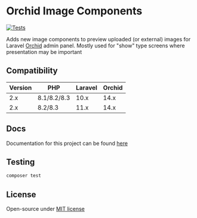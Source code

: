 # Orchid Image Components

[![Tests](https://github.com/czernika/orchid-image-components/actions/workflows/tests.yml/badge.svg)](https://github.com/czernika/orchid-image-components/actions/workflows/tests.yml)

Adds new image components to preview uploaded (or external) images for Laravel [Orchid](https://orchid.software/) admin panel. Mostly used for "show" type screens where presentation may be important

## Compatibility

| Version | PHP          | Laravel | Orchid |
|---------|--------------|---------|--------|
| 2.x     | 8.1/8.2/8.3  | 10.x    | 14.x   |
| 2.x     | 8.2/8.3      | 11.x    | 14.x   |

## Docs

Documentation for this project can be found [here](https://czernika.github.io/orchid-image-components/)

## Testing

```sh
composer test
```

## License

Open-source under [MIT license](LICENSE)
